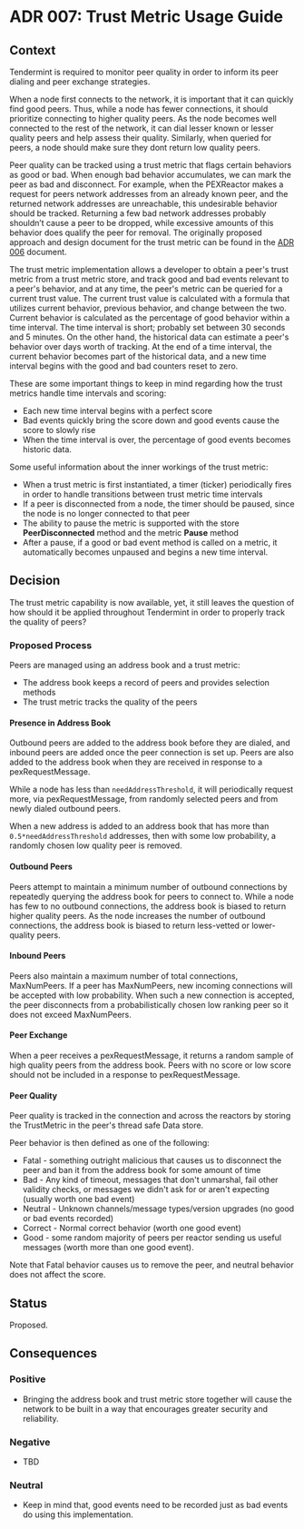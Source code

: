 # ADR 007: Trust Metric Usage Guide

## Context

Tendermint is required to monitor peer quality in order to inform its peer dialing and peer exchange strategies.

When a node first connects to the network, it is important that it can quickly find good peers.
Thus, while a node has fewer connections, it should prioritize connecting to higher quality peers.
As the node becomes well connected to the rest of the network, it can dial lesser known or lesser
quality peers and help assess their quality. Similarly, when queried for peers, a node should make
sure they dont return low quality peers.

Peer quality can be tracked using a trust metric that flags certain behaviors as good or bad. When enough
bad behavior accumulates, we can mark the peer as bad and disconnect.
For example, when the PEXReactor makes a request for peers network addresses from an already known peer, and the returned network addresses are unreachable, this undesirable behavior should be tracked. Returning a few bad network addresses probably shouldn’t cause a peer to be dropped, while excessive amounts of this behavior does qualify the peer for removal. The originally proposed approach and design document for the trust metric can be found in the [ADR 006](adr-006-trust-metric.md) document.

The trust metric implementation allows a developer to obtain a peer's trust metric from a trust metric store, and track good and bad events relevant to a peer's behavior, and at any time, the peer's metric can be queried for a current trust value. The current trust value is calculated with a formula that utilizes current behavior, previous behavior, and change between the two. Current behavior is calculated as the percentage of good behavior within a time interval. The time interval is short; probably set between 30 seconds and 5 minutes. On the other hand, the historical data can estimate a peer's behavior over days worth of tracking. At the end of a time interval, the current behavior becomes part of the historical data, and a new time interval begins with the good and bad counters reset to zero.

These are some important things to keep in mind regarding how the trust metrics handle time intervals and scoring:

- Each new time interval begins with a perfect score
- Bad events quickly bring the score down and good events cause the score to slowly rise
- When the time interval is over, the percentage of good events becomes historic data.

Some useful information about the inner workings of the trust metric:

- When a trust metric is first instantiated, a timer (ticker) periodically fires in order to handle transitions between trust metric time intervals
- If a peer is disconnected from a node, the timer should be paused, since the node is no longer connected to that peer
- The ability to pause the metric is supported with the store **PeerDisconnected** method and the metric **Pause** method
- After a pause, if a good or bad event method is called on a metric, it automatically becomes unpaused and begins a new time interval.

## Decision

The trust metric capability is now available, yet, it still leaves the question of how should it be applied throughout Tendermint in order to properly track the quality of peers?

### Proposed Process

Peers are managed using an address book and a trust metric:

- The address book keeps a record of peers and provides selection methods
- The trust metric tracks the quality of the peers

#### Presence in Address Book

Outbound peers are added to the address book before they are dialed,
and inbound peers are added once the peer connection is set up.
Peers are also added to the address book when they are received in response to
a pexRequestMessage.

While a node has less than `needAddressThreshold`, it will periodically request more,
via pexRequestMessage, from randomly selected peers and from newly dialed outbound peers.

When a new address is added to an address book that has more than `0.5*needAddressThreshold` addresses,
then with some low probability, a randomly chosen low quality peer is removed.

#### Outbound Peers

Peers attempt to maintain a minimum number of outbound connections by
repeatedly querying the address book for peers to connect to.
While a node has few to no outbound connections, the address book is biased to return
higher quality peers. As the node increases the number of outbound connections,
the address book is biased to return less-vetted or lower-quality peers.

#### Inbound Peers

Peers also maintain a maximum number of total connections, MaxNumPeers.
If a peer has MaxNumPeers, new incoming connections will be accepted with low probability.
When such a new connection is accepted, the peer disconnects from a probabilistically chosen low ranking peer
so it does not exceed MaxNumPeers.

#### Peer Exchange

When a peer receives a pexRequestMessage, it returns a random sample of high quality peers from the address book. Peers with no score or low score should not be included in a response to pexRequestMessage.

#### Peer Quality

Peer quality is tracked in the connection and across the reactors by storing the TrustMetric in the peer's
thread safe Data store.

Peer behavior is then defined as one of the following:

- Fatal - something outright malicious that causes us to disconnect the peer and ban it from the address book for some amount of time
- Bad - Any kind of timeout, messages that don't unmarshal, fail other validity checks, or messages we didn't ask for or aren't expecting (usually worth one bad event)
- Neutral - Unknown channels/message types/version upgrades (no good or bad events recorded)
- Correct - Normal correct behavior (worth one good event)
- Good - some random majority of peers per reactor sending us useful messages (worth more than one good event).

Note that Fatal behavior causes us to remove the peer, and neutral behavior does not affect the score.

## Status

Proposed.

## Consequences

### Positive

- Bringing the address book and trust metric store together will cause the network to be built in a way that encourages greater security and reliability.

### Negative

- TBD

### Neutral

- Keep in mind that, good events need to be recorded just as bad events do using this implementation.
